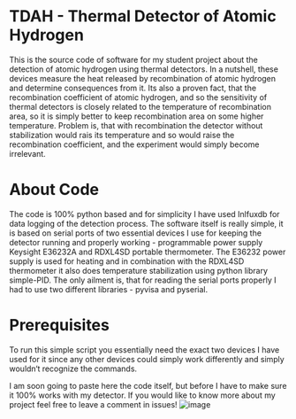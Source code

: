 # TDAH - Thermal Detector of Atomic Hydrogen
This is the source code of software for my student project about the detection of atomic hydrogen using thermal detectors. In a nutshell, these devices measure the heat released by recombination of atomic hydrogen and determine consequences from it. Its also a proven fact, that the recombination coefficient of atomic hydrogen, and so the sensitivity of thermal detectors is closely related to the temperature of recombination area, so it is simply better to keep recombination area on some higher temperature. Problem is, that with recombination the detector without stabilization would rais its temperature and so would raise the recombination coefficient, and the experiment would simply become irrelevant. 
# About Code 
The code is 100% python based and for simplicity I have used Inlfuxdb for data logging of the detection process. The software itself is really simple, it is based on serial ports of two essential devices I use for keeping the detector running and properly working - programmable power supply Keysight E36232A and RDXL4SD portable thermometer. The E36232 power supply is used for heating and in combination with the RDXL4SD thermometer it also does temperature stabilization using python library simple-PID. The only ailment is, that for reading the serial ports properly I had to use two different libraries - pyvisa and pyserial.
# Prerequisites
To run this simple script you essentially need the exact two devices I have used for it since any other devices could simply work differently and simply wouldn‘t recognize the commands.

I am soon going to paste here the code itself, but before I have to make sure it 100% works with my detector. If you would like to know more about my project feel free to leave a comment in issues!
![image](https://user-images.githubusercontent.com/79411686/153208214-e2702ff5-a7a9-4195-8bef-f996971e4cad.png)
